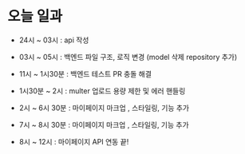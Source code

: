 # 오늘 일과

- 24시 ~ 03시 : api 작성

- 03시 ~ 05시 : 백엔드 파일 구조, 로직 변경 (model 삭제 repository 추가)

- 11시  ~ 1시30분 : 백엔드 테스트 PR 충돌 해결

- 1시30분 ~ 2시 : multer 업로드 용량 제한 및 에러 핸들링

- 2시 ~ 6시 30분 : 마이페이지 마크업 , 스타일링, 기능 추가

- 7시 ~ 8시 30분 : 마이페이지 마크업 , 스타일링, 기능 추가

- 8시 ~ 12시 : 마이페이지 API 연동 끝!



